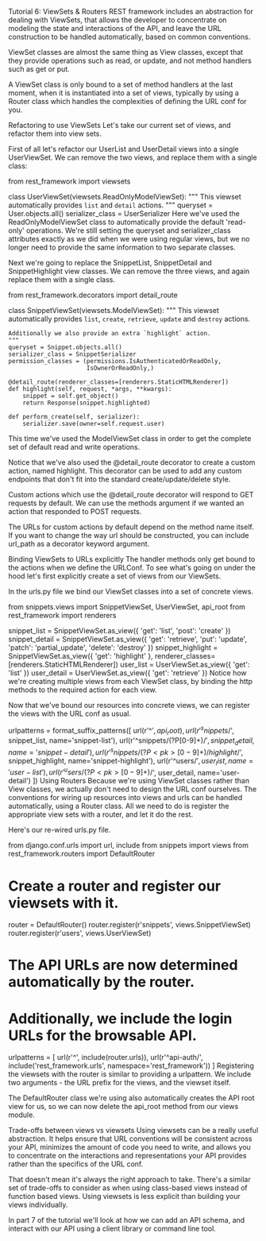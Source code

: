 Tutorial 6: ViewSets & Routers
REST framework includes an abstraction for dealing with ViewSets, that allows the developer to concentrate on modeling the state and interactions of the API, and leave the URL construction to be handled automatically, based on common conventions.

ViewSet classes are almost the same thing as View classes, except that they provide operations such as read, or update, and not method handlers such as get or put.

A ViewSet class is only bound to a set of method handlers at the last moment, when it is instantiated into a set of views, typically by using a Router class which handles the complexities of defining the URL conf for you.

Refactoring to use ViewSets
Let's take our current set of views, and refactor them into view sets.

First of all let's refactor our UserList and UserDetail views into a single UserViewSet. We can remove the two views, and replace them with a single class:

from rest_framework import viewsets

class UserViewSet(viewsets.ReadOnlyModelViewSet):
    """
    This viewset automatically provides `list` and `detail` actions.
    """
    queryset = User.objects.all()
    serializer_class = UserSerializer
Here we've used the ReadOnlyModelViewSet class to automatically provide the default 'read-only' operations. We're still setting the queryset and serializer_class attributes exactly as we did when we were using regular views, but we no longer need to provide the same information to two separate classes.

Next we're going to replace the SnippetList, SnippetDetail and SnippetHighlight view classes. We can remove the three views, and again replace them with a single class.

from rest_framework.decorators import detail_route

class SnippetViewSet(viewsets.ModelViewSet):
    """
    This viewset automatically provides `list`, `create`, `retrieve`,
    `update` and `destroy` actions.

    Additionally we also provide an extra `highlight` action.
    """
    queryset = Snippet.objects.all()
    serializer_class = SnippetSerializer
    permission_classes = (permissions.IsAuthenticatedOrReadOnly,
                          IsOwnerOrReadOnly,)

    @detail_route(renderer_classes=[renderers.StaticHTMLRenderer])
    def highlight(self, request, *args, **kwargs):
        snippet = self.get_object()
        return Response(snippet.highlighted)

    def perform_create(self, serializer):
        serializer.save(owner=self.request.user)
This time we've used the ModelViewSet class in order to get the complete set of default read and write operations.

Notice that we've also used the @detail_route decorator to create a custom action, named highlight. This decorator can be used to add any custom endpoints that don't fit into the standard create/update/delete style.

Custom actions which use the @detail_route decorator will respond to GET requests by default. We can use the methods argument if we wanted an action that responded to POST requests.

The URLs for custom actions by default depend on the method name itself. If you want to change the way url should be constructed, you can include url_path as a decorator keyword argument.

Binding ViewSets to URLs explicitly
The handler methods only get bound to the actions when we define the URLConf. To see what's going on under the hood let's first explicitly create a set of views from our ViewSets.

In the urls.py file we bind our ViewSet classes into a set of concrete views.

from snippets.views import SnippetViewSet, UserViewSet, api_root
from rest_framework import renderers

snippet_list = SnippetViewSet.as_view({
    'get': 'list',
    'post': 'create'
})
snippet_detail = SnippetViewSet.as_view({
    'get': 'retrieve',
    'put': 'update',
    'patch': 'partial_update',
    'delete': 'destroy'
})
snippet_highlight = SnippetViewSet.as_view({
    'get': 'highlight'
}, renderer_classes=[renderers.StaticHTMLRenderer])
user_list = UserViewSet.as_view({
    'get': 'list'
})
user_detail = UserViewSet.as_view({
    'get': 'retrieve'
})
Notice how we're creating multiple views from each ViewSet class, by binding the http methods to the required action for each view.

Now that we've bound our resources into concrete views, we can register the views with the URL conf as usual.

urlpatterns = format_suffix_patterns([
    url(r'^$', api_root),
    url(r'^snippets/$', snippet_list, name='snippet-list'),
    url(r'^snippets/(?P<pk>[0-9]+)/$', snippet_detail, name='snippet-detail'),
    url(r'^snippets/(?P<pk>[0-9]+)/highlight/$', snippet_highlight, name='snippet-highlight'),
    url(r'^users/$', user_list, name='user-list'),
    url(r'^users/(?P<pk>[0-9]+)/$', user_detail, name='user-detail')
])
Using Routers
Because we're using ViewSet classes rather than View classes, we actually don't need to design the URL conf ourselves. The conventions for wiring up resources into views and urls can be handled automatically, using a Router class. All we need to do is register the appropriate view sets with a router, and let it do the rest.

Here's our re-wired urls.py file.

from django.conf.urls import url, include
from snippets import views
from rest_framework.routers import DefaultRouter

# Create a router and register our viewsets with it.
router = DefaultRouter()
router.register(r'snippets', views.SnippetViewSet)
router.register(r'users', views.UserViewSet)

# The API URLs are now determined automatically by the router.
# Additionally, we include the login URLs for the browsable API.
urlpatterns = [
    url(r'^', include(router.urls)),
    url(r'^api-auth/', include('rest_framework.urls', namespace='rest_framework'))
]
Registering the viewsets with the router is similar to providing a urlpattern. We include two arguments - the URL prefix for the views, and the viewset itself.

The DefaultRouter class we're using also automatically creates the API root view for us, so we can now delete the api_root method from our views module.

Trade-offs between views vs viewsets
Using viewsets can be a really useful abstraction. It helps ensure that URL conventions will be consistent across your API, minimizes the amount of code you need to write, and allows you to concentrate on the interactions and representations your API provides rather than the specifics of the URL conf.

That doesn't mean it's always the right approach to take. There's a similar set of trade-offs to consider as when using class-based views instead of function based views. Using viewsets is less explicit than building your views individually.

In part 7 of the tutorial we'll look at how we can add an API schema, and interact with our API using a client library or command line tool.